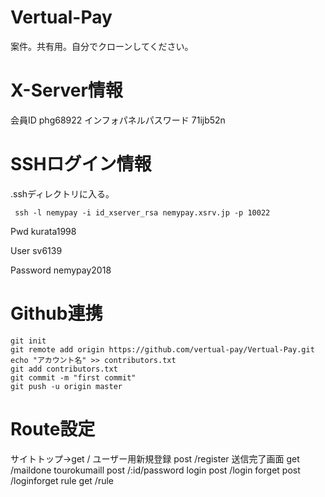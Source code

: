 # Vertual-Pay
案件。共有用。自分でクローンしてください。
# X-Server情報
会員ID
phg68922
インフォパネルパスワード 
71ijb52n
# SSHログイン情報
.sshディレクトリに入る。
```
 ssh -l nemypay -i id_xserver_rsa nemypay.xsrv.jp -p 10022
```

Pwd kurata1998

User sv6139

Password nemypay2018

# Github連携
```
git init
git remote add origin https://github.com/vertual-pay/Vertual-Pay.git
echo "アカウント名" >> contributors.txt
git add contributors.txt
git commit -m "first commit"
git push -u origin master
```
# Route設定

サイトトップ→get /
ユーザー用新規登録 post /register
送信完了画面 get /maildone
tourokumaill  post /:id/password
login  post /login 
forget  post  /loginforget
rule get  /rule 



